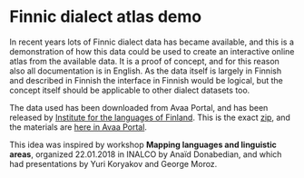 # Finnic dialect atlas demo

In recent years lots of Finnic dialect data has became available, and this is a demonstration of how this data could be used to create an interactive online atlas from the available data. It is a proof of concept, and for this reason also all documentation is in English. As the data itself is largely in Finnish and described in Finnish the interface in Finnish would be logical, but the concept itself should be applicable to other dialect datasets too.

The data used has been downloaded from Avaa Portal, and has been released by [Institute for the languages of Finland](https://www.kotus.fi/). This is the exact [zip](http://avaa.tdata.fi/adata/kotus/kettunen.zip), and the materials are [here in Avaa Portal](https://avaa.tdata.fi/web/kotus/aineistot).

This idea was inspired by workshop **Mapping languages and linguistic areas**, organized 22.01.2018 in INALCO by Anaïd Donabedian, and which had presentations by Yuri Koryakov and George Moroz.

